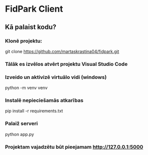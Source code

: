 # FidPark Client
## Kā palaist kodu?
### Klonē projektu:
git clone https://github.com/martaskrastina04/fidpark.git
### Tālāk es izvēlos atvērt projektu Visual Studio Code
### Izveido un aktivizē virtuālo vidi (windows)
python -m venv venv
### Instalē nepieciešamās atkarības
pip install -r requirements.txt
### Palaiž serveri
python app.py
### Projektam vajadzētu būt pieejamam http://127.0.0.1:5000
